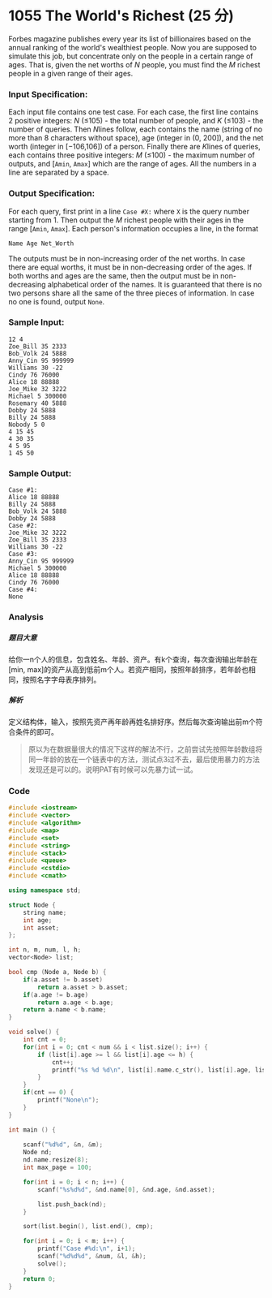 # 1055 The World's Richest (25 分)

Forbes magazine publishes every year its list of billionaires based on the annual ranking of the world's wealthiest people. Now you are supposed to simulate this job, but concentrate only on the people in a certain range of ages. That is, given the net worths of *N* people, you must find the *M* richest people in a given range of their ages.

### Input Specification:

Each input file contains one test case. For each case, the first line contains 2 positive integers: *N* (≤105) - the total number of people, and *K* (≤103) - the number of queries. Then *N*lines follow, each contains the name (string of no more than 8 characters without space), age (integer in (0, 200]), and the net worth (integer in [−106,106]) of a person. Finally there are *K*lines of queries, each contains three positive integers: *M* (≤100) - the maximum number of outputs, and [`Amin`, `Amax`] which are the range of ages. All the numbers in a line are separated by a space.

### Output Specification:

For each query, first print in a line `Case #X:` where `X` is the query number starting from 1. Then output the *M* richest people with their ages in the range [`Amin`, `Amax`]. Each person's information occupies a line, in the format

```
Name Age Net_Worth
```

The outputs must be in non-increasing order of the net worths. In case there are equal worths, it must be in non-decreasing order of the ages. If both worths and ages are the same, then the output must be in non-decreasing alphabetical order of the names. It is guaranteed that there is no two persons share all the same of the three pieces of information. In case no one is found, output `None`.

### Sample Input:

```in
12 4
Zoe_Bill 35 2333
Bob_Volk 24 5888
Anny_Cin 95 999999
Williams 30 -22
Cindy 76 76000
Alice 18 88888
Joe_Mike 32 3222
Michael 5 300000
Rosemary 40 5888
Dobby 24 5888
Billy 24 5888
Nobody 5 0
4 15 45
4 30 35
4 5 95
1 45 50
```

### Sample Output:

```out
Case #1:
Alice 18 88888
Billy 24 5888
Bob_Volk 24 5888
Dobby 24 5888
Case #2:
Joe_Mike 32 3222
Zoe_Bill 35 2333
Williams 30 -22
Case #3:
Anny_Cin 95 999999
Michael 5 300000
Alice 18 88888
Cindy 76 76000
Case #4:
None
```



### Analysis

##### 题目大意

给你一n个人的信息，包含姓名、年龄、资产。有k个查询，每次查询输出年龄在[min, max]的资产从高到低前m个人。若资产相同，按照年龄排序，若年龄也相同，按照名字字母表序排列。

##### 解析

定义结构体，输入，按照先资产再年龄再姓名排好序。然后每次查询输出前m个符合条件的即可。



> 原以为在数据量很大的情况下这样的解法不行，之前尝试先按照年龄数组将同一年龄的放在一个链表中的方法，测试点3过不去，最后使用暴力的方法发现还是可以的。说明PAT有时候可以先暴力试一试。

### Code

```c++
#include <iostream>
#include <vector>
#include <algorithm>
#include <map>
#include <set>
#include <string>
#include <stack>
#include <queue>
#include <cstdio>
#include <cmath>

using namespace std;

struct Node {
	string name;
	int age;
	int asset;
};

int n, m, num, l, h;
vector<Node> list;

bool cmp (Node a, Node b) {
	if(a.asset != b.asset)
		return a.asset > b.asset;
	if(a.age != b.age)
		return a.age < b.age;
	return a.name < b.name;
}

void solve() {
	int cnt = 0;
	for(int i = 0; cnt < num && i < list.size(); i++) {
		if (list[i].age >= l && list[i].age <= h) {
			cnt++;
			printf("%s %d %d\n", list[i].name.c_str(), list[i].age, list[i].asset);
		}
	}
	if(cnt == 0) {
		printf("None\n");
	}
}

int main () {
	
	scanf("%d%d", &n, &m);
	Node nd;
	nd.name.resize(8);
	int max_page = 100;

	for(int i = 0; i < n; i++) {
		scanf("%s%d%d", &nd.name[0], &nd.age, &nd.asset);

		list.push_back(nd);
	}

	sort(list.begin(), list.end(), cmp);

	for(int i = 0; i < m; i++) {
		printf("Case #%d:\n", i+1);
		scanf("%d%d%d", &num, &l, &h);
		solve();
	}
	return 0;
}
```

